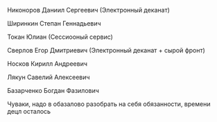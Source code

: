 Никоноров Даниил Сергеевич (Электронный деканат)

Ширинкин Степан Геннадьевич

Токан Юлиан (Сессиооный сервис)

Сверлов Егор Дмитриевич (Электронный деканат + сырой фронт)

Носков Кирилл Андреевич

Лякун Савелий Алексеевич

Базарченко Богдан Фазилович

Чуваки, надо в обазалово разобрать на себя обязанности, времени децл осталось
